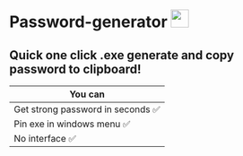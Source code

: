 # Password-generator <img src="https://github.com/blackcater/blackcater/raw/main/images/Hi.gif" height="32"/></h1>
## Quick one click .exe generate and copy password to clipboard!

| You can       | 
| ------------- |
| Get strong password in seconds :white_check_mark: |
| Pin exe in windows menu :white_check_mark: |
| No interface :white_check_mark: |
